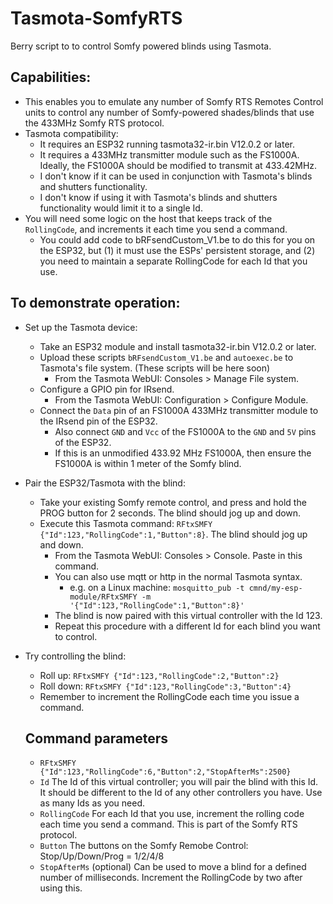 # Tasmota-SomfyRTS
Berry script to to control Somfy powered blinds using Tasmota.

## Capabilities:
- This enables you to emulate any number of Somfy RTS Remotes Control units to control any number of Somfy-powered shades/blinds that use the 433MHz Somfy RTS protocol.
- Tasmota compatibility:
  - It requires an ESP32 running tasmota32-ir.bin V12.0.2 or later.
  - It requires a 433MHz transmitter module such as the FS1000A. Ideally, the FS1000A should be modified to transmit at 433.42MHz.
  - I don't know if it can be used in conjunction with Tasmota's blinds and shutters functionality.
  - I don't know if using it with Tasmota's blinds and shutters functionality would limit it to a single Id.
- You will need some logic on the host that keeps track of the ```RollingCode```, and increments it each time you send a command.
  - You could add code to bRFsendCustom_V1.be to do this for you on the ESP32, but (1) it must use the ESPs' persistent storage, and (2) you need to maintain a separate RollingCode for each Id that you use.
  
## To demonstrate operation:
- Set up the Tasmota device:
  - Take an ESP32 module and install tasmota32-ir.bin V12.0.2 or later.
  - Upload these scripts ```bRFsendCustom_V1.be``` and ```autoexec.be``` to Tasmota's file system. (These scripts will be here soon)
    - From the Tasmota WebUI: Consoles > Manage File system.
  - Configure a GPIO pin for IRsend.
    - From the Tasmota WebUI: Configuration > Configure Module.
  - Connect the ```Data``` pin of an FS1000A 433MHz transmitter module to the IRsend pin of the ESP32.
    - Also connect ```GND``` and ```Vcc``` of the FS1000A to the ```GND``` and ```5V``` pins of the ESP32.
    - If this is an unmodified 433.92 MHz FS1000A, then ensure the FS1000A is within 1 meter of the Somfy blind.
- Pair the ESP32/Tasmota with the blind:
  - Take your existing Somfy remote control, and press and hold the PROG button for 2 seconds. The blind should jog up and down.
  - Execute this Tasmota command: ```RFtxSMFY {"Id":123,"RollingCode":1,"Button":8}```. The blind should jog up and down.
    - From the Tasmota WebUI: Consoles > Console. Paste in this command.
    - You can also use mqtt or http in the normal Tasmota syntax.
      - e.g. on a Linux machine: ```mosquitto_pub -t cmnd/my-esp-module/RFtxSMFY -m '{"Id":123,"RollingCode":1,"Button":8}'```
    - The blind is now paired with this virtual controller with the Id 123.
    - Repeat this procedure with a different Id for each blind you want to control.
- Try controlling the blind:
  - Roll up: ```RFtxSMFY {"Id":123,"RollingCode":2,"Button":2}```
  - Roll down: ```RFtxSMFY {"Id":123,"RollingCode":3,"Button":4}```
  - Remember to increment the RollingCode each time you issue a command.
  
  ## Command parameters
  - ```RFtxSMFY {"Id":123,"RollingCode":6,"Button":2,"StopAfterMs":2500}```
  - ```Id``` The Id of this virtual controller; you will pair the blind with this Id. It should be different to the Id of any other controllers you have. Use as many Ids as you need.
  - ```RollingCode``` For each Id that you use, increment the rolling code each time you send a command. This is part of the Somfy RTS protocol.
  - ```Button``` The buttons on the Somfy Remobe Control: Stop/Up/Down/Prog = 1/2/4/8
  - ```StopAfterMs``` (optional) Can be used to move a blind for a defined number of milliseconds. Increment the RollingCode by two after using this.
  


